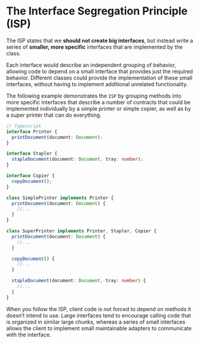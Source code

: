 # The Interface Segregation Principle (ISP)

The ISP states that we **should not create big interfaces**, but instead write a series of **smaller, more specific** interfaces that are implemented by the class.

Each interface would describe an independent grouping of behavior, allowing code to depend on a small interface that provides just the required behavior. Different classes could provide the implementation of these small interfaces, without having to implement additional unrelated functionality.

The following example demonstrates the `ISP` by grouping methods into more specific interfaces that describe a number of contracts that could be implemented individually by a simple printer or simple copier, as well as by a super printer that can do everything.

``` Typescript
// Typescript
interface Printer {
  printDocument(document: Document);
}

interface Stapler {
  stapleDocument(document: Document, tray: number);
}

interface Copier {
  copyDocument();
}

class SimplePrinter implements Printer {
  printDocument(document: Document) {
    //...
  }
}

class SuperPrinter implements Printer, Stapler, Copier {
  printDocument(document: Document) {
    //...
  }

  copyDocument() {
    //...
  }

  stapleDocument(document: Document, tray: number) {
    //...
  }
}
```

When you follow the ISP, client code is not forced to depend on methods it doesn’t intend to use. Large interfaces tend to encourage calling code that is organized in similar large chunks, whereas a series of small interfaces allows the client to implement small maintainable adapters to communicate with the interface.
